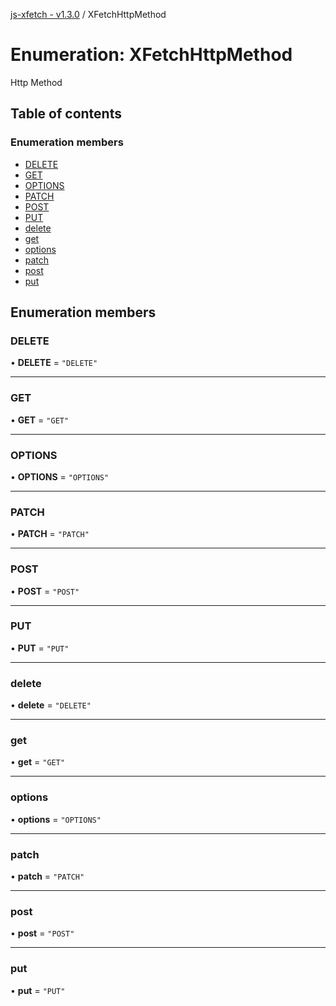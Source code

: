 [js-xfetch - v1.3.0](../README.md) / XFetchHttpMethod

# Enumeration: XFetchHttpMethod

Http Method

## Table of contents

### Enumeration members

- [DELETE](XFetchHttpMethod.md#delete)
- [GET](XFetchHttpMethod.md#get)
- [OPTIONS](XFetchHttpMethod.md#options)
- [PATCH](XFetchHttpMethod.md#patch)
- [POST](XFetchHttpMethod.md#post)
- [PUT](XFetchHttpMethod.md#put)
- [delete](XFetchHttpMethod.md#delete-1)
- [get](XFetchHttpMethod.md#get-1)
- [options](XFetchHttpMethod.md#options-1)
- [patch](XFetchHttpMethod.md#patch-1)
- [post](XFetchHttpMethod.md#post-1)
- [put](XFetchHttpMethod.md#put-1)

## Enumeration members

### DELETE

• **DELETE** = `"DELETE"`

___

### GET

• **GET** = `"GET"`

___

### OPTIONS

• **OPTIONS** = `"OPTIONS"`

___

### PATCH

• **PATCH** = `"PATCH"`

___

### POST

• **POST** = `"POST"`

___

### PUT

• **PUT** = `"PUT"`

___

### delete

• **delete** = `"DELETE"`

___

### get

• **get** = `"GET"`

___

### options

• **options** = `"OPTIONS"`

___

### patch

• **patch** = `"PATCH"`

___

### post

• **post** = `"POST"`

___

### put

• **put** = `"PUT"`
